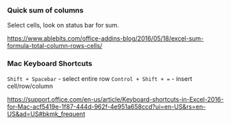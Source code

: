 ### Quick sum of columns

Select cells, look on status bar for sum.

https://www.ablebits.com/office-addins-blog/2016/05/18/excel-sum-formula-total-column-rows-cells/


### Mac Keyboard Shortcuts

`Shift + Spacebar` - select entire row
`Control + Shift + =` - insert cell/row/column

https://support.office.com/en-us/article/Keyboard-shortcuts-in-Excel-2016-for-Mac-acf5419e-1f87-444d-962f-4e951a658ccd?ui=en-US&rs=en-US&ad=US#bkmk_frequent